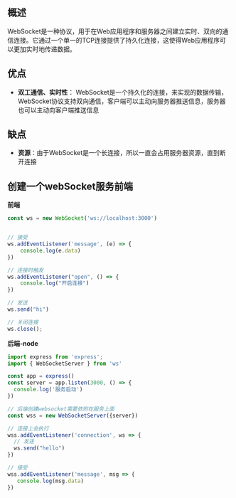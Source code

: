 ## 概述

WebSocket是一种协议，用于在Web应用程序和服务器之间建立实时、双向的通信连接。它通过一个单一的TCP连接提供了持久化连接，这使得Web应用程序可以更加实时地传递数据。

## 优点

* **双工通信、实时性**： WebSocket是一个持久化的连接，来实现的数据传输，WebSocket协议支持双向通信，客户端可以主动向服务器推送信息，服务器也可以主动向客户端推送信息

## 缺点

* **资源**：由于WebSocket是一个长连接，所以一直会占用服务器资源，直到断开连接

## 创建一个webSocket服务前端

**前端**

```javascript
const ws = new WebSocket('ws://localhost:3000')


// 接受
ws.addEventListener('message', (e) => {
    console.log(e.data)
})

// 连接时触发
ws.addEventListener("open", () => {
    console.log("开启连接")
})

// 发送
ws.send("hi")

// 关闭连接
ws.close();
```

**后端-node**

```javascript
import express from 'express';
import { WebSocketServer } from 'ws'

const app = express()
const server = app.listen(3000, () => {
  console.log('服务启动')
})

// 后端创建websocket需要依附在服务上面
const wss = new WebSocketServer({server})

// 连接上会执行
wss.addEventListener('connection', ws => {
  // 发送
  ws.send("hello")
})

// 接受
wss.addEventListener('message', msg => {
   console.log(msg.data)
})
```


